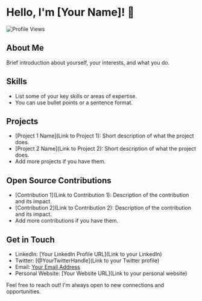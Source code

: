 # Hello, I'm [Your Name]! 👋

![Profile Views](https://visitor-badge.glitch.me/badge?page_id=yourusername.yourusername)

## About Me

Brief introduction about yourself, your interests, and what you do.

## Skills

- List some of your key skills or areas of expertise.
- You can use bullet points or a sentence format.

## Projects

- [Project 1 Name](Link to Project 1): Short description of what the project does.
- [Project 2 Name](Link to Project 2): Short description of what the project does.
- Add more projects if you have them.

## Open Source Contributions

- [Contribution 1](Link to Contribution 1): Description of the contribution and its impact.
- [Contribution 2](Link to Contribution 2): Description of the contribution and its impact.
- Add more contributions if you have them.

## Get in Touch

- LinkedIn: [Your LinkedIn Profile URL](Link to your LinkedIn)
- Twitter: [@YourTwitterHandle](Link to your Twitter profile)
- Email: [Your Email Address](mailto:youremail@example.com)
- Personal Website: [Your Website URL](Link to your personal website)

Feel free to reach out! I'm always open to new connections and opportunities.
